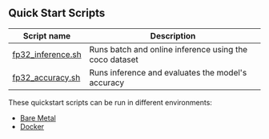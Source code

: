 <!--- 40. Quick Start Scripts -->
## Quick Start Scripts

| Script name | Description |
|-------------|-------------|
| [fp32_inference.sh](fp32_inference.sh) | Runs batch and online inference using the coco dataset |
| [fp32_accuracy.sh](fp32_accuracy.sh) | Runs inference and evaluates the model's accuracy |

These quickstart scripts can be run in different environments:
* [Bare Metal](#bare-metal)
* [Docker](#docker)
